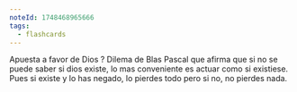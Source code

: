 ```yaml
---
noteId: 1748468965666
tags:
  - flashcards
---
```

Apuesta a favor de Dios
?
Dilema de Blas Pascal que afirma que si no se puede saber si dios existe, lo mas conveniente es actuar como si existiese. Pues si existe y lo has negado, lo pierdes todo pero si no, no pierdes nada.
<!--SR:!2025-05-30,1,230-->
